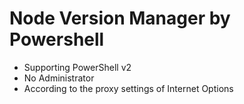 # Node Version Manager by Powershell

- Supporting PowerShell v2
- No Administrator
- According to the proxy settings of Internet Options
